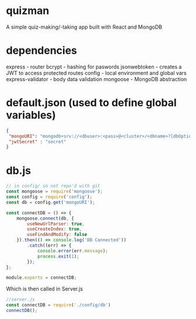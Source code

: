 # quizman
A simple quiz-making/-taking app built with React and MongoDB


# dependencies
express - router
bcrypt - hashing for paswords
jsonwebtoken - creates a JWT to access protected routes
config - local environment and global vars
express-validator - body data validation
mongoose - MongoDB abstraction

# default.json (used to define global variables)
```json
{
 "mongoURI": "mongodb+srv://<dbuser>:<pass>@<cluster>/<dbname>?[dbOptions]",
 "jwtSecret" : "secret"
}
```

# db.js
```javascript
// in config/ so not repo'd with git
const mongoose = require('mongoose');
const config = require('config');
const db = config.get('mongoURI');

const connectDB = () => {
    mongoose.connect(db, {
        useNewUrlParser: true,
        useCreateIndex: true,
        useFindAndModify: false
    }).then(() => console.log('DB Connected'))
        .catch((err) => {
            console.error(err.message);
            process.exit(1);
        });
};

module.exports = connectDB;
```

Which is then called in Server.js
```javascript
//server.js
const connectDB = require('./config/db') 
connectDB();
```


